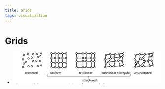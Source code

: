 ```yaml
---
title: Grids
tags: visualization
---
```


# Grids
- ![im](assets/Pasted%20Image%2020220411124545.png)
































































































